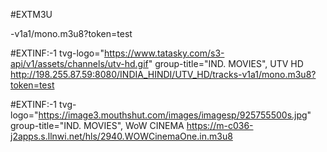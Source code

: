 
#EXTM3U

-v1a1/mono.m3u8?token=test

#EXTINF:-1 tvg-logo="https://www.tatasky.com/s3-api/v1/assets/channels/utv-hd.gif" group-title="IND. MOVIES", UTV HD
http://198.255.87.59:8080/INDIA_HINDI/UTV_HD/tracks-v1a1/mono.m3u8?token=test

#EXTINF:-1 tvg-logo="https://image3.mouthshut.com/images/imagesp/925755500s.jpg" group-title="IND. MOVIES", WoW CINEMA
https://m-c036-j2apps.s.llnwi.net/hls/2940.WOWCinemaOne.in.m3u8
